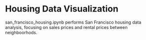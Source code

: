 # Housing Data Visualization

san_francisco_housing.ipynb performs San Francisco housing data analysis, focusing on sales prices and rental prices between neighboorhods.
